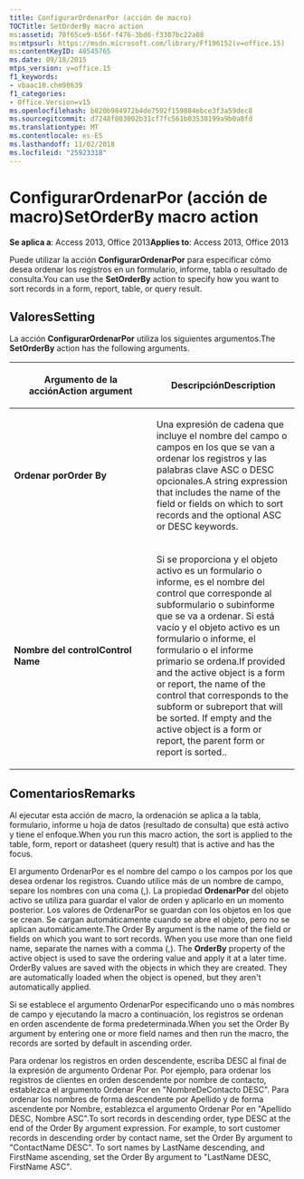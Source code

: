 ```yaml
---
title: ConfigurarOrdenarPor (acción de macro)
TOCTitle: SetOrderBy macro action
ms:assetid: 78f65ce9-b56f-f476-3bd6-f3307bc22a08
ms:mtpsurl: https://msdn.microsoft.com/library/Ff196152(v=office.15)
ms:contentKeyID: 48545765
ms.date: 09/18/2015
mtps_version: v=office.15
f1_keywords:
- vbaac10.chm98639
f1_categories:
- Office.Version=v15
ms.openlocfilehash: b820b984972b4de7592f159884ebce3f3a59dec8
ms.sourcegitcommit: d7248f803002b31cf7fc561b03530199a9b0a8fd
ms.translationtype: MT
ms.contentlocale: es-ES
ms.lasthandoff: 11/02/2018
ms.locfileid: "25923318"
---
```

# <a name="setorderby-macro-action"></a><span data-ttu-id="f5a65-102">ConfigurarOrdenarPor (acción de macro)</span><span class="sxs-lookup"><span data-stu-id="f5a65-102">SetOrderBy macro action</span></span>


<span data-ttu-id="f5a65-103">**Se aplica a**: Access 2013, Office 2013</span><span class="sxs-lookup"><span data-stu-id="f5a65-103">**Applies to**: Access 2013, Office 2013</span></span>

<span data-ttu-id="f5a65-104">Puede utilizar la acción **ConfigurarOrdenarPor** para especificar cómo desea ordenar los registros en un formulario, informe, tabla o resultado de consulta.</span><span class="sxs-lookup"><span data-stu-id="f5a65-104">You can use the **SetOrderBy** action to specify how you want to sort records in a form, report, table, or query result.</span></span>

## <a name="setting"></a><span data-ttu-id="f5a65-105">Valores</span><span class="sxs-lookup"><span data-stu-id="f5a65-105">Setting</span></span>

<span data-ttu-id="f5a65-106">La acción **ConfigurarOrdenarPor** utiliza los siguientes argumentos.</span><span class="sxs-lookup"><span data-stu-id="f5a65-106">The **SetOrderBy** action has the following arguments.</span></span>

<table>
<colgroup>
<col style="width: 50%" />
<col style="width: 50%" />
</colgroup>
<thead>
<tr class="header">
<th><p><span data-ttu-id="f5a65-107">Argumento de la acción</span><span class="sxs-lookup"><span data-stu-id="f5a65-107">Action argument</span></span></p></th>
<th><p><span data-ttu-id="f5a65-108">Descripción</span><span class="sxs-lookup"><span data-stu-id="f5a65-108">Description</span></span></p></th>
</tr>
</thead>
<tbody>
<tr class="odd">
<td><p><span data-ttu-id="f5a65-109"><strong>Ordenar por</strong></span><span class="sxs-lookup"><span data-stu-id="f5a65-109"><strong>Order By</strong></span></span></p></td>
<td><p><span data-ttu-id="f5a65-110">Una expresión de cadena que incluye el nombre del campo o campos en los que se van a ordenar los registros y las palabras clave ASC o DESC opcionales.</span><span class="sxs-lookup"><span data-stu-id="f5a65-110">A string expression that includes the name of the field or fields on which to sort records and the optional ASC or DESC keywords.</span></span></p></td>
</tr>
<tr class="even">
<td><p><span data-ttu-id="f5a65-111"><strong>Nombre del control</strong></span><span class="sxs-lookup"><span data-stu-id="f5a65-111"><strong>Control Name</strong></span></span></p></td>
<td><p><span data-ttu-id="f5a65-p101">Si se proporciona y el objeto activo es un formulario o informe, es el nombre del control que corresponde al subformulario o subinforme que se va a ordenar. Si está vacío y el objeto activo es un formulario o informe, el formulario o el informe primario se ordena.</span><span class="sxs-lookup"><span data-stu-id="f5a65-p101">If provided and the active object is a form or report, the name of the control that corresponds to the subform or subreport that will be sorted. If empty and the active object is a form or report, the parent form or report is sorted..</span></span></p></td>
</tr>
</tbody>
</table>


## <a name="remarks"></a><span data-ttu-id="f5a65-114">Comentarios</span><span class="sxs-lookup"><span data-stu-id="f5a65-114">Remarks</span></span>

<span data-ttu-id="f5a65-115">Al ejecutar esta acción de macro, la ordenación se aplica a la tabla, formulario, informe u hoja de datos (resultado de consulta) que está activo y tiene el enfoque.</span><span class="sxs-lookup"><span data-stu-id="f5a65-115">When you run this macro action, the sort is applied to the table, form, report or datasheet (query result) that is active and has the focus.</span></span>

<span data-ttu-id="f5a65-p102">El argumento OrdenarPor es el nombre del campo o los campos por los que desea ordenar los registros. Cuando utilice más de un nombre de campo, separe los nombres con una coma (,). La propiedad **OrdenarPor** del objeto activo se utiliza para guardar el valor de orden y aplicarlo en un momento posterior. Los valores de OrdenarPor se guardan con los objetos en los que se crean. Se cargan automáticamente cuando se abre el objeto, pero no se aplican automáticamente.</span><span class="sxs-lookup"><span data-stu-id="f5a65-p102">The Order By argument is the name of the field or fields on which you want to sort records. When you use more than one field name, separate the names with a comma (,). The **OrderBy** property of the active object is used to save the ordering value and apply it at a later time. OrderBy values are saved with the objects in which they are created. They are automatically loaded when the object is opened, but they aren't automatically applied.</span></span>

<span data-ttu-id="f5a65-121">Si se establece el argumento OrdenarPor especificando uno o más nombres de campo y ejecutando la macro a continuación, los registros se ordenan en orden ascendente de forma predeterminada.</span><span class="sxs-lookup"><span data-stu-id="f5a65-121">When you set the Order By argument by entering one or more field names and then run the macro, the records are sorted by default in ascending order.</span></span>

<span data-ttu-id="f5a65-p103">Para ordenar los registros en orden descendente, escriba DESC al final de la expresión de argumento Ordenar Por. Por ejemplo, para ordenar los registros de clientes en orden descendente por nombre de contacto, establezca el argumento Ordenar Por en "NombreDeContacto DESC". Para ordenar los nombres de forma descendente por Apellido y de forma ascendente por Nombre, establezca el argumento Ordenar Por en "Apellido DESC, Nombre ASC".</span><span class="sxs-lookup"><span data-stu-id="f5a65-p103">To sort records in descending order, type DESC at the end of the Order By argument expression. For example, to sort customer records in descending order by contact name, set the Order By argument to "ContactName DESC". To sort names by LastName descending, and FirstName ascending, set the Order By argument to "LastName DESC, FirstName ASC".</span></span>

